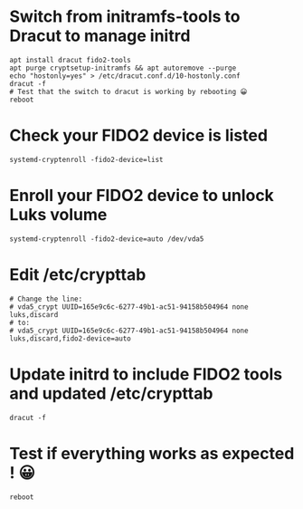 # Switch from initramfs-tools to Dracut to manage initrd
```
apt install dracut fido2-tools
apt purge cryptsetup-initramfs && apt autoremove --purge
echo "hostonly=yes" > /etc/dracut.conf.d/10-hostonly.conf
dracut -f
# Test that the switch to dracut is working by rebooting 😀
reboot
```

# Check your FIDO2 device is listed
```
systemd-cryptenroll -fido2-device=list
```

# Enroll your FIDO2 device to unlock Luks volume
```
systemd-cryptenroll -fido2-device=auto /dev/vda5
```

# Edit /etc/crypttab
```
# Change the line:
# vda5_crypt UUID=165e9c6c-6277-49b1-ac51-94158b504964 none luks,discard
# to:
# vda5_crypt UUID=165e9c6c-6277-49b1-ac51-94158b504964 none luks,discard,fido2-device=auto
```

# Update initrd to include FIDO2 tools and updated /etc/crypttab
```
dracut -f
```
# Test if everything works as expected ! 😀
```
reboot
```
